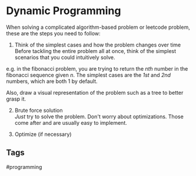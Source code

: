 # Dynamic Programming

When solving a complicated algorithm-based problem or leetcode problem, these are the steps you need to follow:

1. Think of the simplest cases and how the problem changes over time
Before tackling the entire problem all at once, think of the simplest scenarios that you could intuitively solve.  

e.g. in the fibonacci problem, you are trying to return the *nth* number in the fibonacci sequence given *n*. The simplest cases are the *1st* and *2nd* numbers, which are both 1 by default.  

Also, draw a visual representation of the problem such as a tree to better grasp it.  

2. Brute force solution  
*Just* try to solve the problem. Don't worry about optimizations. Those come after and are usually easy to implement.  

3. Optimize (if necessary)  

## Tags
#programming
